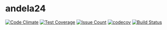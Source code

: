 # andela24

[![Code Climate](https://codeclimate.com/github/Boluwatifes/andela24/badges/gpa.svg)](https://codeclimate.com/github/Boluwatifes/andela24)
[![Test Coverage](https://codeclimate.com/github/Boluwatifes/andela24/badges/coverage.svg)](https://codeclimate.com/github/Boluwatifes/andela24/coverage)
[![Issue Count](https://codeclimate.com/github/Boluwatifes/andela24/badges/issue_count.svg)](https://codeclimate.com/github/Boluwatifes/andela24)
[![codecov](https://codecov.io/gh/Boluwatifes/andela24/branch/master/graph/badge.svg)](https://codecov.io/gh/Boluwatifes/andela24)
[![Build Status](https://travis-ci.org/Boluwatifes/andela24.svg?branch=master)](https://travis-ci.org/Boluwatifes/fndela24)